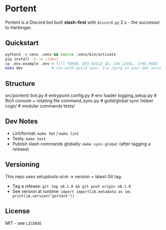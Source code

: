 # Portent

Portent is a Discord bot built **slash-first** with `discord.py` 2.x - the successor to Harbinger.

## Quickstart
```bash
python3 -m venv .venv && source .venv/bin/activate
pip install -U -e .[dev]
cp .env.example .env # fill TOKEN, DEV_GUILD_ID, LOG_LEVEL, SYNC_MODE
make dev             # run with guild sync; try /ping in your dev server
```

## Structure
src/portent/
    bot.py              # entrypoint
    config.py           # env loader
    logging_setup.py    # Rich console + rotating file
    command_sync.py     # guild/global sync helper
    cogs/               # modular commands
tests/

## Dev Notes
- Lint/format: `make fmt` / `make lint`
- Tests: `make test`
- Publish slash commands globally: `make sync-global` (after tagging a release)

## Versioning
This repo uses setuptools-scm -> version = latest Git tag.
- Tag a release: `git tag v0.1.0 && git push origin v0.1.0`
- See version at runtime:
    `import importlib.metadata as im; print(im.version("portent"))`

## License
MIT - see `LICENSE`
